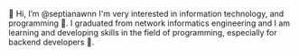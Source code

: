 👋 Hi, I’m @septianawnn
I'm very interested in information technology, and programming 👀. 
I graduated from network informatics engineering and I am learning and developing skills in the field of programming, 
especially for backend developers 🌱.

